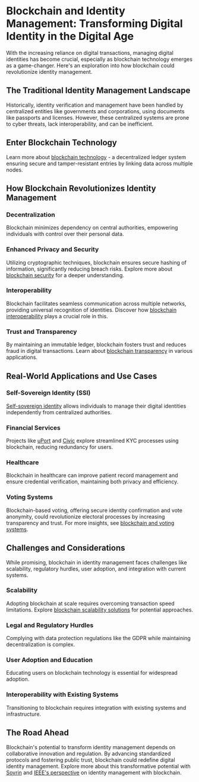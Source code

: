 # Blockchain and Identity Management: Transforming Digital Identity in the Digital Age

With the increasing reliance on digital transactions, managing digital identities has become crucial, especially as blockchain technology emerges as a game-changer. Here's an exploration into how blockchain could revolutionize identity management.

## The Traditional Identity Management Landscape

Historically, identity verification and management have been handled by centralized entities like governments and corporations, using documents like passports and licenses. However, these centralized systems are prone to cyber threats, lack interoperability, and can be inefficient.

## Enter Blockchain Technology

Learn more about [blockchain technology](https://www.license-token.com/wiki/what-is-blockchain) - a decentralized ledger system ensuring secure and tamper-resistant entries by linking data across multiple nodes.

## How Blockchain Revolutionizes Identity Management

### Decentralization
Blockchain minimizes dependency on central authorities, empowering individuals with control over their personal data.

### Enhanced Privacy and Security
Utilizing cryptographic techniques, blockchain ensures secure hashing of information, significantly reducing breach risks. Explore more about [blockchain security](https://www.license-token.com/wiki/blockchain-security) for a deeper understanding.

### Interoperability
Blockchain facilitates seamless communication across multiple networks, providing universal recognition of identities. Discover how [blockchain interoperability](https://www.license-token.com/wiki/blockchain-interoperability) plays a crucial role in this.

### Trust and Transparency
By maintaining an immutable ledger, blockchain fosters trust and reduces fraud in digital transactions. Learn about [blockchain transparency](https://www.license-token.com/wiki/blockchain-transparency-in-open-source-projects) in various applications.

## Real-World Applications and Use Cases

### Self-Sovereign Identity (SSI)
[Self-sovereign identity](https://www.sovrin.org/) allows individuals to manage their digital identities independently from centralized authorities.

### Financial Services
Projects like [uPort](https://www.uport.me/) and [Civic](https://www.civic.com/) explore streamlined KYC processes using blockchain, reducing redundancy for users.

### Healthcare
Blockchain in healthcare can improve patient record management and ensure credential verification, maintaining both privacy and efficiency.

### Voting Systems
Blockchain-based voting, offering secure identity confirmation and vote anonymity, could revolutionize electoral processes by increasing transparency and trust. For more insights, see [blockchain and voting systems](https://www.license-token.com/wiki/blockchain-and-voting-systems).

## Challenges and Considerations

While promising, blockchain in identity management faces challenges like scalability, regulatory hurdles, user adoption, and integration with current systems.

### Scalability
Adopting blockchain at scale requires overcoming transaction speed limitations. Explore [blockchain scalability solutions](https://www.license-token.com/wiki/blockchain-scalability-solutions) for potential approaches.

### Legal and Regulatory Hurdles
Complying with data protection regulations like the GDPR while maintaining decentralization is complex.

### User Adoption and Education
Educating users on blockchain technology is essential for widespread adoption.

### Interoperability with Existing Systems
Transitioning to blockchain requires integration with existing systems and infrastructure.

## The Road Ahead

Blockchain's potential to transform identity management depends on collaborative innovation and regulation. By advancing standardized protocols and fostering public trust, blockchain could redefine digital identity management. Explore more about this transformative potential with [Sovrin](https://sovrin.org/) and [IEEE's perspective](https://ieeexplore.ieee.org/document/8907435) on identity management with blockchain.